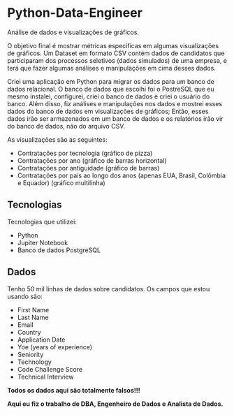 # Python-Data-Engineer
Análise de dados e visualizações de gráficos.

O objetivo final é mostrar métricas específicas em algumas visualizações de gráficos. Um Dataset em formato CSV contém dados de candidatos que participaram dos processos seletivos (dados simulados) de uma empresa, e terá que fazer algumas análises e manipulações em cima desses dados.

Criei uma aplicação em Python para migrar os dados para um banco de dados relacional. O banco de dados que escolhi foi o PostreSQL que eu mesmo instalei, configurei, criei o banco de dados e criei o usuário do banco. Além disso, fiz análises e manipulações nos dados e mostrei esses dados do banco de dados em visualizações de gráficos; Então, esses dados irão ser armazenados em um banco de dados e os relatórios irão vir do banco de dados, não do arquivo CSV.

As visualizações são as seguintes:

- Contratações por tecnologia (gráfico de pizza)
- Contratações por ano (gráfico de barras horizontal)
- Contratações por antiguidade (gráfico de barras)
- Contratações por país ao longo dos anos (apenas EUA, Brasil, Colômbia e Equador) (gráfico multilinha)


## Tecnologias

Tecnologias que utilizei:

- Python
- Jupiter Notebook
- Banco de dados PostgreSQL


## Dados

Tenho 50 mil linhas de dados sobre candidatos. Os campos que estou usando são:

- First Name
- Last Name
- Email
- Country
- Application Date
- Yoe (years of experience)
- Seniority
- Technology
- Code Challenge Score
- Technical Interview


**Todos os dados aqui são totalmente falsos!!!**

**Aqui eu fiz o trabalho de DBA, Engenheiro de Dados e Analista de Dados.**
